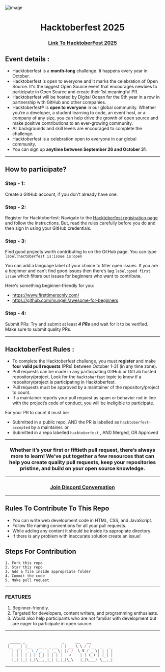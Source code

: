 ![image](https://github.com/jineshnagori/DevBlog/blob/main/assets/img/hacktoberfest.png)

<h1 align="center"> Hacktoberfest 2025 </h1>

<h3 align="center">
    <a href="https://hacktoberfest.com/">
        Link To HacktoberFest 2025
    </a>
</h3>

## Event details :

- Hacktoberfest is a **month-long** challenge. It happens every year in October.
- Hacktoberfest is open to everyone and it marks the celebration of Open Source. It's the biggest Open Source event that encourages newbies to participate in Open Source and create their 1st meaningful PR.
- Hacktoberfest will be hosted by Digital Ocean for the 9th year in a row in partnership with GitHub and other companies.
- Hacktoberfest® is **open to everyone** in our global community. Whether you’re a developer, a student learning to code, an event host, or a company of any size, you can help drive the growth of open source and make positive contributions to an ever-growing community.
- All backgrounds and skill levels are encouraged to complete the challenge.
- Hacktoberfest is a celebration open to everyone in our global community.
- You can sign up **anytime between September 26 and October 31**.
---

## How to participate?

### Step - 1:

Create a GitHub account, if you don't already have one.

### Step - 2:

Register for Hacktoberfest: Navigate to the [Hacktoberfest registration page](https://hacktoberfest.com/) and follow the instructions. But, read the rules carefully before you do and then sign In using your GitHub credentials.

### Step - 3:

Find good projects worth contributing to on the GitHub page. You can type `label:hactoberfest is:issue is:open`

You can add a language label of your choice to filter open issues. If you are a beginner and can’t find good issues then there’s tag `label:good first issue` which filters out issues for beginners who want to contribute.

Here's something beginner-friendly for you:

- https://www.firsttimersonly.com/
- https://github.com/mungell/awesome-for-beginners

### Step - 4:

Submit PRs: Try and submit at least **_4 PRs_** and wait for it to be verified. Make sure to submit quality PRs.

---

## HacktoberFest Rules :

- To complete the Hacktoberfest challenge, you must **register** and make **four valid pull requests** (PRs) between October 1-31 (in any time zone).
- Pull requests can be made in any participating GitHub or GitLab hosted repository/project. Look for the `hacktoberfest` topic to know if a repository/project is participating in Hacktoberfest.
- Pull requests must be approved by a maintainer of the repository/project to count.
- If a maintainer reports your pull request as spam or behavior not in line with the project’s code of conduct, you will be ineligible to participate.

For your PR to count it must be:

- Submitted in a public repo, AND the PR is labelled as `hacktoberfest-accepted` by a maintainer. or
- Submitted in a repo labelled `hacktoberfest` , AND Merged, OR Approved

---

<h3 align="center"> Whether it’s your first or fiftieth pull request, there’s always more to learn! We’ve put together a few resources that can help you create quality pull requests, keep your repositories pristine, and build on your open source knowledge. </h3>

---

<h3 align="center">
    <a href="https://discord.com/invite/hacktoberfest/">
       Join Discord Conversation
    </a>
</h3>

---

## Rules To Contribute To This Repo

- You can write web development code in HTML, CSS, and JavaScript.
- Follow file naming conventions for all your pull requests.
- While adding any content it should be inside its appropiate directory.
- If there is any problem with inaccurate solution create an issue!

## Steps For Contribution

    1. Fork this repo
    2. Star this repo
    3. Add a file inside appropriate folder
    4. Commit the code
    5. Make pull request

---

### FEATURES

1. Beginner-friendly.
2. Targeted for developers, content writers, and programming enthusiasts.
3. Would also help participants who are not familiar with development but are eager to participate in open source.

---

```javascript

  _____ _                 _     __   __
 |_   _| |__   __ _ _ __ | | __ \ \ / /__  _   _
   | | | '_ \ / _` | '_ \| |/ /  \ V / _ \| | | |
   | | | | | | (_| | | | |   <    | | (_) | |_| |
   |_| |_| |_|\__,_|_| |_|_|\_\   |_|\___/ \__,_|


```

---
